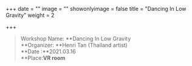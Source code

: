 +++
date = ""
image = ""
showonlyimage = false
title = "Dancing In Low Gravity"
weight = 2

+++

> Workshop Name: **Dancing In Low Gravity  
> **Organizer: **Henri Tan (Thailand artist)  
> **Date :**2021.03.16  
> **Place:**VR room**